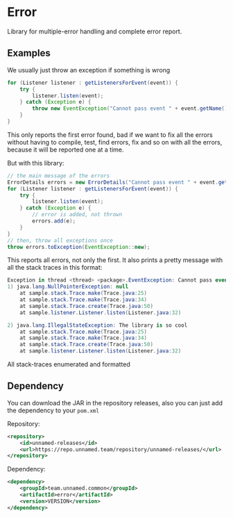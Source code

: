 # Error

Library for multiple-error handling and complete error report.

## Examples

We usually just throw an exception if something is wrong

```java
for (Listener listener : getListenersForEvent(event)) {
    try {
        listener.listen(event);
    } catch (Exception e) {
        throw new EventException("Cannot pass event " + event.getName(), e); 
    }
}
```

This only reports the first error found, bad if we want to fix all the errors without having to compile, test, find
errors, fix and so on with all the errors, because it will be reported one at a time.

But with this library:

```java
// the main message of the errors
ErrorDetails errors = new ErrorDetails("Cannot pass event " + event.getName());
for (Listener listener : getListenersForEvent(event)) {
    try {
        listener.listen(event);
    } catch (Exception e) {
        // error is added, not thrown
        errors.add(e);
    }
}
// then, throw all exceptions once
throw errors.toException(EventException::new);
```

This reports all errors, not only the first. It also prints a pretty message with all the stack traces in this format:

```cs
Exception in thread <thread> <package>.EventException: Cannot pass event <eventName>
1) java.lang.NullPointerException: null
    at sample.stack.Trace.make(Trace.java:25)
    at sample.stack.Trace.make(Trace.java:34)
    at sample.stack.Trace.create(Trace.java:50)
    at sample.listener.Listener.listen(Listener.java:32)

2) java.lang.IllegalStateException: The library is so cool
    at sample.stack.Trace.make(Trace.java:25)
    at sample.stack.Trace.make(Trace.java:34)
    at sample.stack.Trace.create(Trace.java:50)
    at sample.listener.Listener.listen(Listener.java:32)
```

All stack-traces enumerated and formatted

## Dependency

You can download the JAR in the repository releases, also you can just add the dependency to your `pom.xml`

Repository:

```xml
<repository>
    <id>unnamed-releases</id>
    <url>https://repo.unnamed.team/repository/unnamed-releases/</url>
</repository>
```

Dependency:

```xml
<dependency>
    <groupId>team.unnamed.common</groupId>
    <artifactId>error</artifactId>
    <version>VERSION</version>
</dependency>
```